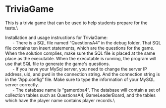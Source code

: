 # TriviaGame
This is a trivia game that can be used to help students prepare for the tests.\

Installation and usage instructions for TriviaGame:\
&nbsp;&nbsp;&nbsp;&nbsp;&nbsp;&nbsp;- There is a SQL file named “QuestionsA4” in the debug folder. That SQL file contains ten insert
statements, which are the questions for the game. When the solution complies, make sure the
SQL file is placed at the same place as the executable. When the executable is running, the
program will use that SQL file to generate the game's questions.\
&nbsp;&nbsp;&nbsp;&nbsp;&nbsp;&nbsp;- If you have your MySql server, you need to change the server IP address, uid, and pwd in the
connection string. And the connection string is in the “App.config” file. Make sure to type the
information of your MySQL server correctly.\
&nbsp;&nbsp;&nbsp;&nbsp;&nbsp;&nbsp;- The database name is “gamerdba4”. The database will contain a set of collection tables such as
QuestionsA4, GameLeaderBoard, and the tables which have the player name contains player
records.\

